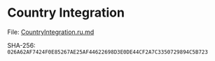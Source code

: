 Country Integration
======================

File: [CountryIntegration.ru.md](CountryIntegration.ru.md)

SHA-256: `026A62AF7424F0E85267AE25AF44622698D3E0DE44CF2A7C3350729894C5B723`
